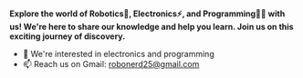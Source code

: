 <b> Explore the world of Robotics🤖, Electronics⚡, and Programming👨‍💻 with us! 
We're here to share our knowledge and help you learn. Join us on this exciting journey of discovery. </b>

- 👀 We're interested in electronics and programming
- 📫 Reach us on Gmail: robonerd25@gmail.com

<!---
RoboNerd25/RoboNerd25 is a ✨ special ✨ repository because its `README.md` (this file) appears on your GitHub profile.
You can click the Preview link to take a look at your changes.
--->
